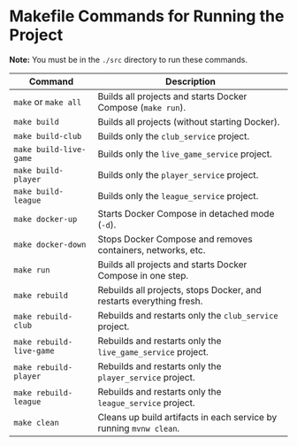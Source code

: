 # Makefile Commands for Running the Project

**Note:** You must be in the `./src` directory to run these commands.

| Command               | Description                                                                 |
|-----------------------|-----------------------------------------------------------------------------|
| `make` or `make all`  | Builds all projects and starts Docker Compose (`make run`).                |
| `make build`          | Builds all projects (without starting Docker).                             |
| `make build-club`     | Builds only the `club_service` project.                                    |
| `make build-live-game`| Builds only the `live_game_service` project.                               |
| `make build-player`   | Builds only the `player_service` project.                                  |
| `make build-league`   | Builds only the `league_service` project.                                  |
| `make docker-up`      | Starts Docker Compose in detached mode (`-d`).                             |
| `make docker-down`    | Stops Docker Compose and removes containers, networks, etc.                |
| `make run`            | Builds all projects and starts Docker Compose in one step.                 |
| `make rebuild`        | Rebuilds all projects, stops Docker, and restarts everything fresh.         |
| `make rebuild-club`   | Rebuilds and restarts only the `club_service` project.                     |
| `make rebuild-live-game`| Rebuilds and restarts only the `live_game_service` project.              |
| `make rebuild-player` | Rebuilds and restarts only the `player_service` project.                   |
| `make rebuild-league` | Rebuilds and restarts only the `league_service` project.                   |
| `make clean`          | Cleans up build artifacts in each service by running `mvnw clean`.         |
